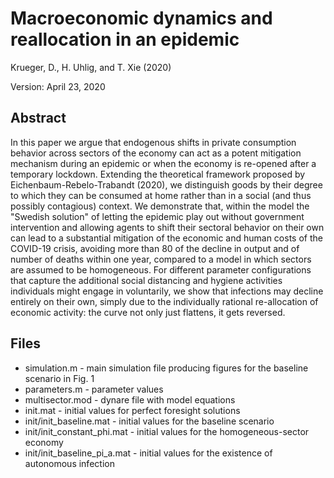# Macroeconomic dynamics and reallocation in an epidemic
Krueger, D., H. Uhlig, and T. Xie (2020)

Version: April 23, 2020

## Abstract
In this paper we argue that endogenous shifts in private consumption behavior across sectors of the economy can act as a potent mitigation mechanism during an epidemic or when the economy is re-opened after a temporary lockdown. Extending the theoretical framework proposed by Eichenbaum-Rebelo-Trabandt (2020), we distinguish goods by their degree to which they can be consumed at home rather than in a social (and thus possibly contagious) context. We demonstrate that, within the model the "Swedish solution" of letting the epidemic play out without government intervention and allowing agents to shift their sectoral behavior on their own can lead to a substantial mitigation of the economic and human costs of the COVID-19 crisis, avoiding more than 80 of the decline in output and of number of deaths within one year, compared to a model in which sectors are assumed to be homogeneous.  For different parameter configurations that capture the additional social distancing and hygiene activities individuals might engage in voluntarily, we show that infections may decline entirely on their own, simply due to the individually rational re-allocation of economic activity: the curve not only just flattens, it gets reversed.

## Files

- simulation.m - main simulation file producing figures for the baseline scenario in Fig. 1
- parameters.m - parameter values
- multisector.mod - dynare file with model equations
- init.mat - initial values for perfect foresight solutions
- init/init_baseline.mat - initial values for the baseline scenario
- init/init_constant_phi.mat - initial values for the homogeneous-sector economy
- init/init_baseline_pi_a.mat - initial values for the existence of autonomous infection